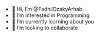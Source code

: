 - 👋 Hi, I’m @FadhilDzakyArhab
- 👀 I’m interested in Programming
- 🌱 I’m currently learning about you
- 💞️ I’m looking to collaborate 
<!---
FadhilDzakyArhab/FadhilDzakyArhab is a ✨ special ✨ repository because its `README.md` (this file) appears on your GitHub profile.
You can click the Preview link to take a look at your changes.
--->
